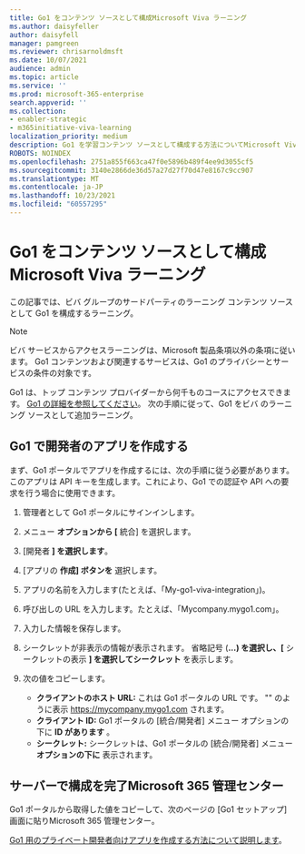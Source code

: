 ```yaml
---
title: Go1 をコンテンツ ソースとして構成Microsoft Viva ラーニング
ms.author: daisyfeller
author: daisyfell
manager: pamgreen
ms.reviewer: chrisarnoldmsft
ms.date: 10/07/2021
audience: admin
ms.topic: article
ms.service: ''
ms.prod: microsoft-365-enterprise
search.appverid: ''
ms.collection:
- enabler-strategic
- m365initiative-viva-learning
localization_priority: medium
description: Go1 を学習コンテンツ ソースとして構成する方法についてMicrosoft Viva ラーニング。
ROBOTS: NOINDEX
ms.openlocfilehash: 2751a855f663ca47f0e5896b489f4ee9d3055cf5
ms.sourcegitcommit: 3140e2866de36d57a27d27f70d47e8167c9cc907
ms.translationtype: MT
ms.contentlocale: ja-JP
ms.lasthandoff: 10/23/2021
ms.locfileid: "60557295"
---
```

# <a name="configure-go1-as-a-content-source-for-microsoft-viva-learning"></a>Go1 をコンテンツ ソースとして構成Microsoft Viva ラーニング

この記事では、ビバ グループのサードパーティのラーニング コンテンツ ソースとして Go1 を構成するラーニング。

>[!NOTE]
>ビバ サービスからアクセスラーニングは、Microsoft 製品条項以外の条項に従います。 Go1 コンテンツおよび関連するサービスは、Go1 のプライバシーとサービスの条件の対象です。

Go1 は、トップ コンテンツ プロバイダーから何千ものコースにアクセスできます。 [Go1 の詳細を参照してください](https://www.go1.com/go1-microsoft-viva)。 次の手順に従って、Go1 をビバ のラーニング ソースとして追加ラーニング。

## <a name="create-a-developers-app-in-go1"></a>Go1 で開発者のアプリを作成する

まず、Go1 ポータルでアプリを作成するには、次の手順に従う必要があります。 このアプリは API キーを生成します。これにより、Go1 での認証や API への要求を行う場合に使用できます。

1. 管理者として Go1 ポータルにサインインします。

2. メニュー **オプションから [** 統合] を選択します。

3. [開発者 **] を選択します**。

    <!--![Image of the Developers option in the Integrations menu.](../media/learning/go1-1.png)-->

4. [アプリの **作成] ボタンを** 選択します。

    <!--![Image of the Create App button.](../media/learning/go1-2.png)-->

5. アプリの名前を入力します(たとえば、「My-go1-viva-integration」)。

6. 呼び出しの URL を入力します。たとえば、「Mycompany.mygo1.com」。

    <!--![Image of the field where you enter the name and callback URL.](../media/learning/go1-3.png)-->

7. 入力した情報を保存します。

8. シークレットが非表示の情報が表示されます。 省略記号 (**...) を選択し、[** シークレットの表示 **] を選択してシークレット** を表示します。

9. 次の値をコピーします。

    - **クライアントのホスト URL:** これは Go1 ポータルの URL です。 "" のように表示 https://mycompany.mygo1.com されます。
    - **クライアント ID:** Go1 ポータルの [統合/開発者] メニュー オプションの下に **ID があります** 。
    - **シークレット:** シークレットは、Go1 ポータルの [統合/開発者] メニュー **オプションの下に** 表示されます。

## <a name="complete-configuration-in-the-microsoft-365-admin-center"></a>サーバーで構成を完了Microsoft 365 管理センター

Go1 ポータルから取得した値をコピーして、次のページの [Go1 セットアップ] 画面に貼りMicrosoft 365 管理センター。

[Go1 用のプライベート開発者向けアプリを作成する方法について説明します](https://help.go1.com/en/articles/4642648-integrate-with-the-go1-api)。
